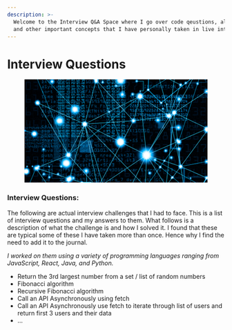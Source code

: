 ```yaml
---
description: >-
  Welcome to the Interview Q&A Space where I go over code qeustions, algorithms
  and other important concepts that I have personally taken in live interviews.
---
```


# Interview Questions

<figure><img src=".gitbook/assets/0.png" alt=""><figcaption></figcaption></figure>

### **Interview Questions:** <a href="#_xloijqnol6wd" id="_xloijqnol6wd"></a>

The following are actual interview challenges that I had to face. This is a list of interview questions and my answers to them. What follows is a description of what the challenge is and how I solved it. I found that these are typical some of these I have taken more than once. Hence why I find the need to add it to the journal.

_I worked on them using a variety of programming languages ranging from JavaScript, React, Java, and Python._

* Return the 3rd largest number from a set / list of random numbers
* Fibonacci algorithm
* Recursive Fibonacci algorithm
* Call an API Asynchronously using fetch
* Call an API Asynchronously use fetch to iterate through list of users and return first 3 users and their data
* …
